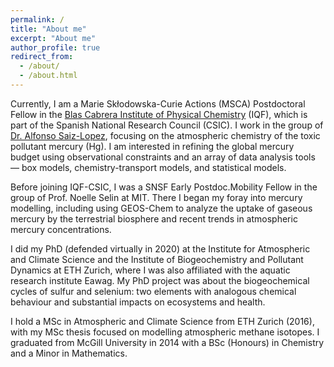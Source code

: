 ```yaml
---
permalink: /
title: "About me"
excerpt: "About me"
author_profile: true
redirect_from: 
  - /about/
  - /about.html
---
```


Currently, I am a Marie Skłodowska-Curie Actions (MSCA) Postdoctoral Fellow in the [Blas Cabrera Institute of Physical Chemistry](https://www.iqf.csic.es/en/) (IQF), which is part of the Spanish National Research Council (CSIC). I work in the group of [Dr. Alfonso Saiz-Lopez](https://ac2.iqf.csic.es/en/), focusing on the atmospheric chemistry of the toxic pollutant mercury (Hg). I am interested in refining the global mercury budget using observational constraints and an array of data analysis tools — box models, chemistry-transport models, and statistical models. 

Before joining IQF-CSIC, I was a SNSF Early Postdoc.Mobility Fellow in the group of Prof. Noelle Selin at MIT. There I began my foray into mercury modelling, including using GEOS-Chem to analyze the uptake of gaseous mercury by the terrestrial biosphere and recent trends in atmospheric mercury concentrations. 

I did my PhD (defended virtually in 2020) at the Institute for Atmospheric and Climate Science and the Institute of Biogeochemistry and Pollutant Dynamics at ETH Zurich, where I was also affiliated with the aquatic research institute Eawag. My PhD project was about the biogeochemical cycles of sulfur and selenium: two elements with analogous chemical behaviour and substantial impacts on ecosystems and health.

I hold a MSc in Atmospheric and Climate Science from ETH Zurich (2016), with my MSc thesis focused on modelling atmospheric methane isotopes. I graduated from McGill University in 2014 with a BSc (Honours) in Chemistry and a Minor in Mathematics.
